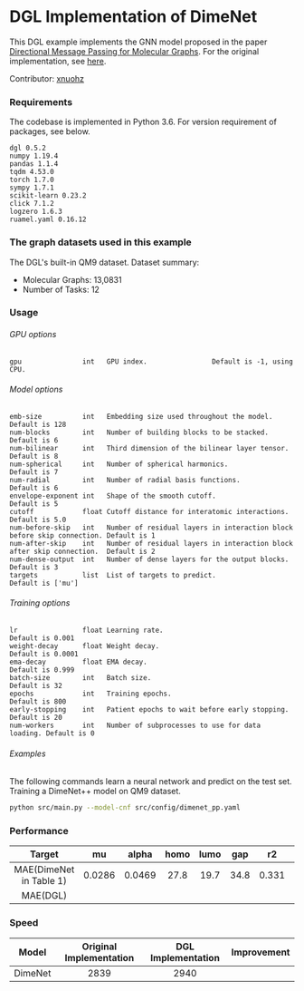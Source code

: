 # DGL Implementation of DimeNet

This DGL example implements the GNN model proposed in the paper [Directional Message Passing for Molecular Graphs](https://arxiv.org/abs/2003.03123). For the original implementation, see [here](https://github.com/klicperajo/dimenet).

Contributor: [xnuohz](https://github.com/xnuohz)

### Requirements
The codebase is implemented in Python 3.6. For version requirement of packages, see below.

```
dgl 0.5.2
numpy 1.19.4
pandas 1.1.4
tqdm 4.53.0
torch 1.7.0
sympy 1.7.1
scikit-learn 0.23.2
click 7.1.2
logzero 1.6.3
ruamel.yaml 0.16.12
```

### The graph datasets used in this example

The DGL's built-in QM9 dataset. Dataset summary:

* Molecular Graphs: 13,0831
* Number of Tasks: 12

### Usage

###### GPU options
```
gpu               int   GPU index.                Default is -1, using CPU.
```

###### Model options
```
emb-size          int   Embedding size used throughout the model.                              Default is 128
num-blocks        int   Number of building blocks to be stacked.                               Default is 6   
num-bilinear      int   Third dimension of the bilinear layer tensor.                          Default is 8   
num-spherical     int   Number of spherical harmonics.                                         Default is 7   
num-radial        int   Number of radial basis functions.                                      Default is 6   
envelope-exponent int   Shape of the smooth cutoff.                                            Default is 5   
cutoff            float Cutoff distance for interatomic interactions.                          Default is 5.0 
num-before-skip   int   Number of residual layers in interaction block before skip connection. Default is 1   
num-after-skip    int   Number of residual layers in interaction block after skip connection.  Default is 2   
num-dense-output  int   Number of dense layers for the output blocks.                          Default is 3   
targets           list  List of targets to predict.                                            Default is ['mu']
```

###### Training options
```
lr                float Learning rate.                                  Default is 0.001
weight-decay      float Weight decay.                                   Default is 0.0001
ema-decay         float EMA decay.                                      Default is 0.999
batch-size        int   Batch size.                                     Default is 32
epochs            int   Training epochs.                                Default is 800
early-stopping    int   Patient epochs to wait before early stopping.   Default is 20
num-workers       int   Number of subprocesses to use for data loading. Default is 0
```

###### Examples

The following commands learn a neural network and predict on the test set.
Training a DimeNet++ model on QM9 dataset.
```bash
python src/main.py --model-cnf src/config/dimenet_pp.yaml
```

### Performance

| Target | mu | alpha | homo | lumo | gap | r2 | zpve | U0 | U | H | G | Cv |
| :-: | :-: | :-: | :-: | :-: | :-: | :-: | :-: | :-: | :-: | :-: | :-: | :-: |
| MAE(DimeNet in Table 1) | 0.0286 | 0.0469 | 27.8 | 19.7 | 34.8 | 0.331 | 1.29 | 8.02 | 7.89 | 8.11 | 8.98 | 0.0249 |
| MAE(DGL) |  |  |  |  |  |  |  |  |  |  |  |  |

### Speed

| Model | Original Implementation | DGL Implementation | Improvement |
| :-: | :-: | :-: | :-: |
| DimeNet | 2839 | 2940 | |